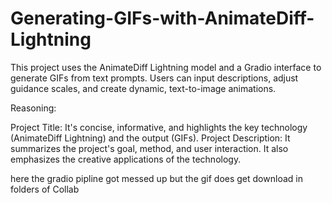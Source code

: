 # Generating-GIFs-with-AnimateDiff-Lightning
This project uses the AnimateDiff Lightning model and a Gradio interface to generate GIFs from text prompts. Users can input descriptions, adjust guidance scales, and create dynamic, text-to-image animations.


Reasoning:

Project Title: It's concise, informative, and highlights the key technology (AnimateDiff Lightning) and the output (GIFs).
Project Description: It summarizes the project's goal, method, and user interaction. It also emphasizes the creative applications of the technology.

here the gradio pipline got messed up but the gif does get download in folders of Collab
